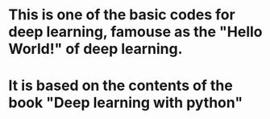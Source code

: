 # This is one of the basic codes for deep learning, famouse as the "Hello World!" of deep learning. 
# It is based on the contents of the book "Deep learning with python"
